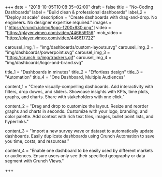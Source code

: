 +++
date = "2018-10-05T10:08:35+02:00"
draft = false
title = "No-Coding Dashboards"
label = "Build clean & professional dashboards"
label_2 = "Deploy at scale"
description = "Create dashboards with drag-and-drop. No engineers. No designer expertise required."
images = ["https://crunch.io/img/logo-1200x630.png"]
video = "https://player.vimeo.com/video/446659156"
mob_video = "https://player.vimeo.com/video/446617722"

carousel_img_1 = "img/dashboards/custom-layouts.svg"
carousel_img_2 = "img/dashboards/powerpoint.svg"
carousel_img_3 = "https://crunch.io/img/trackers.gif"
carousel_img_4 = "img/dashboards/logo-and-brand.svg"

title_1 = "Dashboards in minutes"
title_2 = "Effortless design"
title_3 = "Automation"
title_4 = "One Dashboard, Multiple Audiences"

content_1 = "Create visually-compelling dashboards. Add interactivity with filters, drop downs, and sliders. Showcase insights with KPIs, time plots, graphs, and charts. Share with stakeholders with one click."

content_2 = "Drag and drop to customize the layout. Resize and reorder graphs and charts in seconds. Customize with your logo, branding, and color palette. Add context with rich text tiles, images, bullet point lists, and hyperlinks."

content_3 = "Import a new survey wave or dataset to automatically update dashboards. Easily duplicate dashboards using Crunch Automation to save you time, costs, and resources."

content_4  = "Enable one dashboard to be easily used by different markets or audiences. Ensure users only see their specified geography or data segment with Crunch Views."

+++
